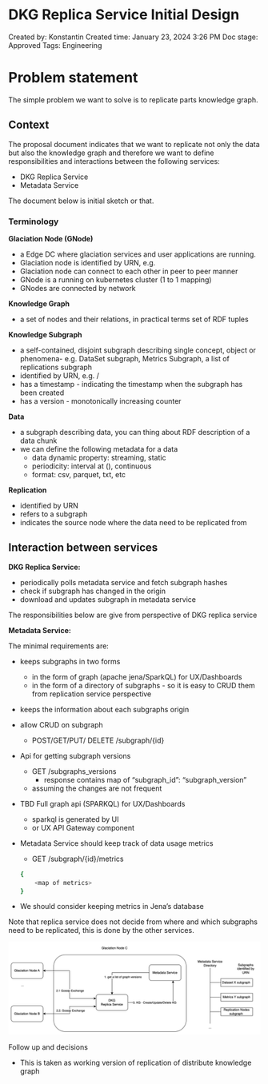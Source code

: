 # DKG Replica Service Initial Design

Created by: Konstantin
Created time: January 23, 2024 3:26 PM
Doc stage: Approved
Tags: Engineering

# Problem statement

The simple problem we want to solve is to replicate parts knowledge graph. 

## Context

The proposal document indicates that we want to replicate not only the data but also the knowledge graph and therefore we want to define responsibilities and interactions between the following services:

- DKG Replica Service
- Metadata Service

The document below is initial sketch or that.

### **Terminology**

**Glaciation Node (GNode)**

- a Edge DC where glaciation services and user applications are running.
- Glaciation node is identified by URN, e.g. <glaciation node public key>
- Glaciation node can connect to each other in peer to peer manner
- GNode is a running on kubernetes cluster (1 to 1 mapping)
- GNodes are connected by network

**Knowledge Graph**

- a set of nodes and their relations, in practical terms set of RDF tuples

**Knowledge Subgraph**

- a self-contained, disjoint subgraph describing single concept, object or phenomena- e.g. DataSet subgraph, Metrics Subgraph, a list of replications subgraph
- identified by URN, e.g. <glaciation node public key>/<unique id of the data element>
- has a timestamp - indicating the timestamp when the subgraph has been created
- has a version - monotonically increasing counter

**Data** 

- a subgraph describing data, you can thing about RDF description of a data chunk
- we can define the following metadata for a data
    - data dynamic property: streaming, static
    - periodicity: interval at (<timestamp>), continuous
    - format: csv, parquet, txt, etc

**Replication**

- identified by URN
- refers to a subgraph
- indicates the source node where the data need to be replicated from

## Interaction between services

**DKG Replica Service:**

- periodically polls metadata service and fetch subgraph hashes
- check if subgraph has changed in the origin
- download and updates subgraph in metadata service

The responsibilities below are give from perspective of DKG replica service

**Metadata Service:**

The minimal requirements are: 

- keeps subgraphs in two forms
    - in the form of graph (apache jena/SparkQL) for UX/Dashboards
    - in the form of a directory of subgraphs - so it is easy to CRUD them from replication service perspective
- keeps the information about each subgraphs origin
- allow CRUD on subgraph
    - POST/GET/PUT/ DELETE /subgraph/{id}
- Api for getting subgraph versions
    - GET /subgraphs_versions
        - response contains map of “subgraph_id”: “subgraph_version”
    - assuming the changes are not frequent
- TBD Full graph api (SPARKQL) for UX/Dashboards
    - sparkql is generated by UI
    - or UX API Gateway component
- Metadata Service should keep track of data usage metrics
    - GET /subgraph/{id}/metrics
    
    ```bash
    {
    	<map of metrics>
    }
    ```
    
- We should consider keeping metrics in Jena’s database

Note that replica service does not decide from where and which subgraphs need to be replicated, this is done by the other services.

![Interaction Diagram](0000_design_v1/diag1.png)

Follow up and decisions

- This is taken as working version of replication of distribute knowledge graph